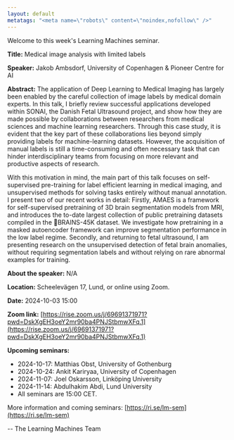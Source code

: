 ```yaml
---
layout: default
metatags: "<meta name=\"robots\" content=\"noindex,nofollow\" />"
---
```

Welcome to this week's Learning Machines seminar.

**Title:** Medical image analysis with limited labels

**Speaker:** Jakob Ambsdorf, University of Copenhagen & Pioneer Centre for AI

**Abstract:** The application of Deep Learning to Medical Imaging has largely been enabled by the careful collection of image labels by medical domain experts. In this talk, I briefly review successful applications developed within SONAI, the Danish Fetal Ultrasound project, and show how they are made possible by collaborations between researchers from medical sciences and machine learning researchers. Through this case study, it is evident that the key part of these collaborations lies beyond simply providing labels for machine-learning datasets. However, the acquisition of manual labels is still a time-consuming and often necessary task that can hinder interdisciplinary teams from focusing on more relevant and productive aspects of research.

With this motivation in mind, the main part of this talk focuses on self-supervised pre-training for label efficient learning in medical imaging, and unsupervised methods for solving tasks entirely without manual annotation. I present two of our recent works in detail: Firstly, AMAES is a framework for self-supervised pretraining of 3D brain segmentation models from MRI, and introduces the to-date largest collection of public pretraining datasets compiled in the 🧠BRAINS-45K dataset. We investigate how pretraining in a masked autoencoder framework can improve segmentation performance in the low label regime. Secondly, and returning to fetal ultrasound, I am presenting research on the unsupervised detection of fetal brain anomalies, without requiring segmentation labels and without relying on rare abnormal examples for training.

**About the speaker:** N/A

**Location:** Scheelevägen 17, Lund, or online using Zoom.

**Date:** 2024-10-03 15:00

**Zoom link:** [https://rise.zoom.us/j/69691371971?pwd=DskXgEH3oeY2mr90ba4PNJStbmwXFq.1](https://rise.zoom.us/j/69691371971?pwd=DskXgEH3oeY2mr90ba4PNJStbmwXFq.1)

**Upcoming seminars:**

* 2024-10-17: Matthias Obst, University of Gothenburg
* 2024-10-24: Ankit Kariryaa, University of Copenhagen
* 2024-11-07: Joel Oskarsson, Linköping University
* 2024-11-14: Abdulhakim Abdi, Lund University
* All seminars are 15:00 CET.

More information and coming seminars: [https://ri.se/lm-sem](https://ri.se/lm-sem)

-- The Learning Machines Team

